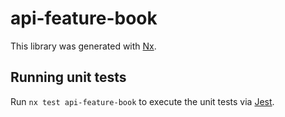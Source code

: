 # api-feature-book

This library was generated with [Nx](https://nx.dev).

## Running unit tests

Run `nx test api-feature-book` to execute the unit tests via [Jest](https://jestjs.io).
